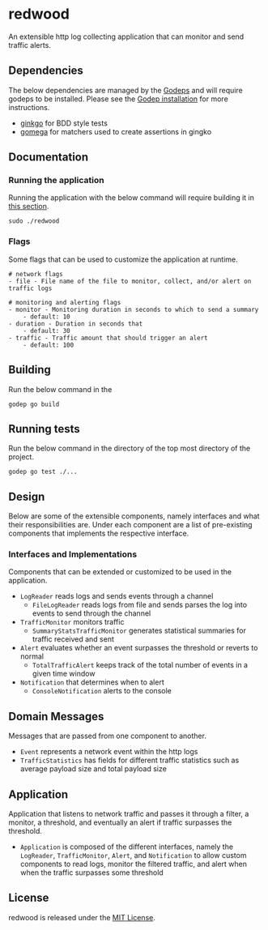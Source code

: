 # redwood

An extensible http log collecting application that can monitor and send traffic alerts.

## Dependencies

The below dependencies are managed by the [Godeps](http://github.com/tools/godep) and will require godeps to be installed. Please see the [Godep installation](https://github.com/tools/godep#install) for more instructions.

- [ginkgo](https://github.com/onsi/ginkgo) for BDD style tests
- [gomega](github.com/onsi/gomega) for matchers used to create assertions in gingko

## Documentation

### Running the application

Running the application with the below command will require building it in [this section](#building).

```
sudo ./redwood
```

### Flags

Some flags that can be used to customize the application at runtime.

```
# network flags
- file - File name of the file to monitor, collect, and/or alert on traffic logs

# monitoring and alerting flags
- monitor - Monitoring duration in seconds to which to send a summary
	- default: 10
- duration - Duration in seconds that
	- default: 30
- traffic - Traffic amount that should trigger an alert
	- default: 100
```

## Building

Run the below command in the

```
godep go build
```

## Running tests

Run the below command in the directory of the top most directory of the project.

```
godep go test ./...
```

## Design

Below are some of the extensible components, namely interfaces and what their responsibilities are. Under each component are a list of pre-existing components that implements the respective interface.

### Interfaces and Implementations

Components that can be extended or customized to be used in the application.

- `LogReader` reads logs and sends events through a channel
	- `FileLogReader` reads logs from file and sends parses the log into events to send through the channel
- `TrafficMonitor` monitors traffic
	- `SummaryStatsTrafficMonitor` generates statistical summaries for traffic received and sent
- `Alert` evaluates whether an event surpasses the threshold or reverts to normal
	- `TotalTrafficAlert` keeps track of the total number of events in a given time window
- `Notification` that determines when to alert
	- `ConsoleNotification` alerts to the console

## Domain Messages

Messages that are passed from one component to another.

- `Event` represents a network event within the http logs
- `TrafficStatistics` has fields for different traffic statistics such as average payload size and total payload size

## Application

Application that listens to network traffic and passes it through a filter, a monitor, a threshold, and eventually an alert if traffic surpasses the threshold.

- `Application` is composed of the different interfaces, namely the `LogReader`, `TrafficMonitor`, `Alert`, and `Notification` to allow custom components to read logs, monitor the filtered traffic, and alert when when the traffic surpasses some threshold

## License

redwood is released under the [MIT License](https://opensource.org/licenses/MIT).
